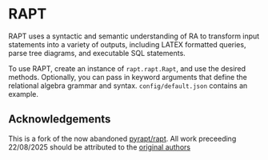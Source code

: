 # RAPT

RAPT uses a syntactic and semantic understanding of RA to transform input
statements into a variety of outputs, including LATEX formatted queries,
parse tree diagrams, and executable SQL statements.

To use RAPT, create an instance of `rapt.rapt.Rapt`, and use the desired methods.
Optionally, you can pass in keyword arguments that define the relational algebra
grammar and syntax. `config/default.json` contains an example.

## Acknowledgements

This is a fork of the now abandoned [pyrapt/rapt](https://github.com/pyrapt/rapt). All work preceeding 22/08/2025 should be attributed to the [original authors](https://github.com/pyrapt/rapt/blob/master/AUTHORS.rst)